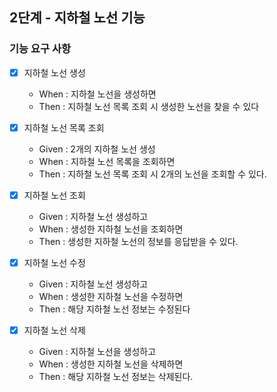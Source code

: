 ## 2단계 - 지하철 노선 기능

### 기능 요구 사항

- [x] 지하철 노선 생성
    * When : 지하철 노선을 생성하면
    * Then : 지하철 노선 목록 조회 시 생성한 노선을 찾을 수 있다

- [x] 지하철 노선 목록 조회
    * Given : 2개의 지하철 노선 생성
    * When : 지하철 노선 목록을 조회하면
    * Then : 지하철 노선 목록 조회 시 2개의 노선을 조회할 수 있다.

- [x] 지하철 노선 조회
    * Given : 지하철 노선 생성하고
    * When : 생성한 지하철 노선을 조회하면
    * Then : 생성한 지하철 노선의 정보를 응답받을 수 있다.

- [x] 지하철 노선 수정
    * Given : 지하철 노선 생성하고
    * When : 생성한 지하철 노선을 수정하면
    * Then : 해당 지하철 노선 정보는 수정된다

- [x] 지하철 노선 삭제
    * Given : 지하철 노선을 생성하고
    * When : 생성한 지하철 노선을 삭제하면
    * Then : 해당 지하철 노선 정보는 삭제된다.
